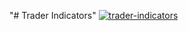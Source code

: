 "# Trader Indicators" 
<a href="https://www.npmjs.com/package/trader-indicators" target="_blank"><img src="http://i65.tinypic.com/2dtvm89.jpg" border="0" alt="trader-indicators"></a>
